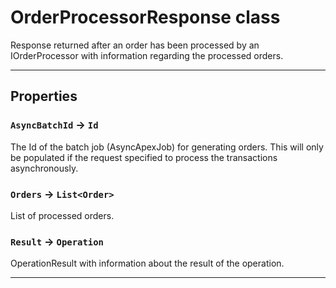 # OrderProcessorResponse class

Response returned after an order has been processed by an IOrderProcessor with information regarding the processed orders.

---
## Properties

### `AsyncBatchId` → `Id`

The Id of the batch job (AsyncApexJob) for generating orders. This will only be populated if the request specified to process the transactions asynchronously.

### `Orders` → `List<Order>`

List of processed orders.

### `Result` → `Operation`

OperationResult with information about the result of the operation.

---
